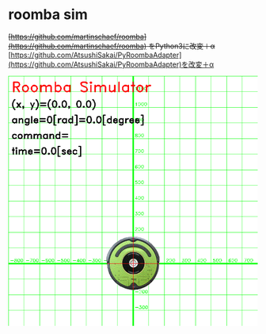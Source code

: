 # roomba sim
~~[https://github.com/martinschaef/roomba](https://github.com/martinschaef/roomba) をPython3に改変＋α~~  
[https://github.com/AtsushiSakai/PyRoombaAdapter](https://github.com/AtsushiSakai/PyRoombaAdapter)を改変＋α

![anim.gif](https://raw.githubusercontent.com/mo256man/roomba/main/anim.gif)
